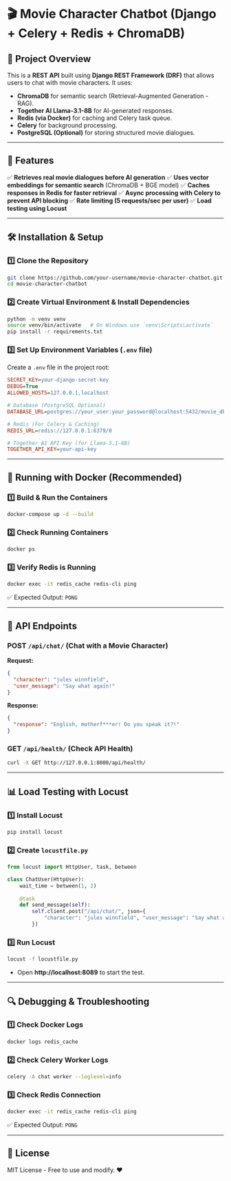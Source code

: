 # 🎬 Movie Character Chatbot (Django + Celery + Redis + ChromaDB)

## 📌 Project Overview
This is a **REST API** built using **Django REST Framework (DRF)** that allows users to chat with movie characters. It uses:
- **ChromaDB** for semantic search (Retrieval-Augmented Generation - RAG).
- **Together AI Llama-3.1-8B** for AI-generated responses.
- **Redis (via Docker)** for caching and Celery task queue.
- **Celery** for background processing.
- **PostgreSQL (Optional)** for storing structured movie dialogues.

---

## 🚀 Features
✅ **Retrieves real movie dialogues before AI generation**
✅ **Uses vector embeddings for semantic search** (ChromaDB + BGE model)
✅ **Caches responses in Redis for faster retrieval**
✅ **Async processing with Celery to prevent API blocking**
✅ **Rate limiting (5 requests/sec per user)**
✅ **Load testing using Locust**

---

## 🛠️ Installation & Setup
### **1️⃣ Clone the Repository**
```bash
git clone https://github.com/your-username/movie-character-chatbot.git
cd movie-character-chatbot
```

### **2️⃣ Create Virtual Environment & Install Dependencies**
```bash
python -m venv venv
source venv/bin/activate   # On Windows use `venv\Scripts\activate`
pip install -r requirements.txt
```

### **3️⃣ Set Up Environment Variables (`.env` file)**
Create a `.env` file in the project root:
```ini
SECRET_KEY=your-django-secret-key
DEBUG=True
ALLOWED_HOSTS=127.0.0.1,localhost

# Database (PostgreSQL Optional)
DATABASE_URL=postgres://your_user:your_password@localhost:5432/movie_db

# Redis (For Celery & Caching)
REDIS_URL=redis://127.0.0.1:6379/0

# Together AI API Key (for Llama-3.1-8B)
TOGETHER_API_KEY=your-api-key
```

---

## 🐳 Running with Docker (Recommended)
### **1️⃣ Build & Run the Containers**
```bash
docker-compose up -d --build
```

### **2️⃣ Check Running Containers**
```bash
docker ps
```

### **3️⃣ Verify Redis is Running**
```bash
docker exec -it redis_cache redis-cli ping
```
✅ Expected Output: `PONG`

---

## 📡 API Endpoints
### **POST `/api/chat/`** (Chat with a Movie Character)
**Request:**
```json
{
  "character": "jules winnfield",
  "user_message": "Say what again!"
}
```

**Response:**
```json
{
  "response": "English, motherf***er! Do you speak it?!"
}
```

### **GET `/api/health/`** (Check API Health)
```bash
curl -X GET http://127.0.0.1:8000/api/health/
```

---

## 📊 Load Testing with Locust
### **1️⃣ Install Locust**
```bash
pip install locust
```

### **2️⃣ Create `locustfile.py`**
```python
from locust import HttpUser, task, between

class ChatUser(HttpUser):
    wait_time = between(1, 2)
    
    @task
    def send_message(self):
        self.client.post("/api/chat/", json={
            "character": "jules winnfield", "user_message": "Say what again!"
        })
```

### **3️⃣ Run Locust**
```bash
locust -f locustfile.py
```
- Open **http://localhost:8089** to start the test.

---

## 🔍 Debugging & Troubleshooting
### **1️⃣ Check Docker Logs**
```bash
docker logs redis_cache
```

### **2️⃣ Check Celery Worker Logs**
```bash
celery -A chat worker --loglevel=info
```

### **3️⃣ Check Redis Connection**
```bash
docker exec -it redis_cache redis-cli ping
```
✅ Expected Output: `PONG`

---

## 📜 License
MIT License - Free to use and modify. ❤️

